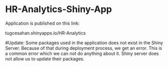 # HR-Analytics-Shiny-App


Application is published on this link:

tugcesahan.shinyapps.io/HR-Analytics

#Update: Some packages used in the application does not exist in the Shiny Server. Because of that during deployment process, we get an error. This is a common error which we can not do anything about it. Shiny server does not allow us to update their packages.
